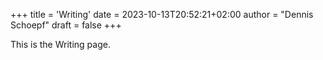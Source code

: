 +++
title = 'Writing'
date = 2023-10-13T20:52:21+02:00
author = "Dennis Schoepf"
draft = false
+++

This is the Writing page.
